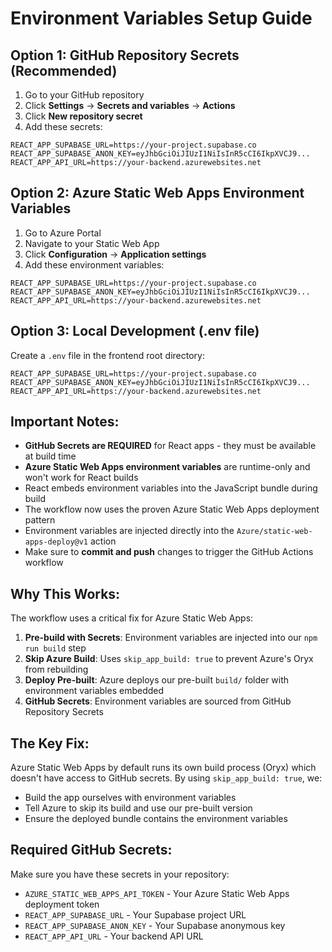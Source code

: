 # Environment Variables Setup Guide

## Option 1: GitHub Repository Secrets (Recommended)

1. Go to your GitHub repository
2. Click **Settings** → **Secrets and variables** → **Actions**
3. Click **New repository secret**
4. Add these secrets:

```
REACT_APP_SUPABASE_URL=https://your-project.supabase.co
REACT_APP_SUPABASE_ANON_KEY=eyJhbGciOiJIUzI1NiIsInR5cCI6IkpXVCJ9...
REACT_APP_API_URL=https://your-backend.azurewebsites.net
```

## Option 2: Azure Static Web Apps Environment Variables

1. Go to Azure Portal
2. Navigate to your Static Web App
3. Click **Configuration** → **Application settings**
4. Add these environment variables:

```
REACT_APP_SUPABASE_URL=https://your-project.supabase.co
REACT_APP_SUPABASE_ANON_KEY=eyJhbGciOiJIUzI1NiIsInR5cCI6IkpXVCJ9...
REACT_APP_API_URL=https://your-backend.azurewebsites.net
```

## Option 3: Local Development (.env file)

Create a `.env` file in the frontend root directory:

```
REACT_APP_SUPABASE_URL=https://your-project.supabase.co
REACT_APP_SUPABASE_ANON_KEY=eyJhbGciOiJIUzI1NiIsInR5cCI6IkpXVCJ9...
REACT_APP_API_URL=https://your-backend.azurewebsites.net
```

## Important Notes:

- **GitHub Secrets are REQUIRED** for React apps - they must be available at build time
- **Azure Static Web Apps environment variables** are runtime-only and won't work for React builds
- React embeds environment variables into the JavaScript bundle during build
- The workflow now uses the proven Azure Static Web Apps deployment pattern
- Environment variables are injected directly into the `Azure/static-web-apps-deploy@v1` action
- Make sure to **commit and push** changes to trigger the GitHub Actions workflow

## Why This Works:

The workflow uses a critical fix for Azure Static Web Apps:
1. **Pre-build with Secrets**: Environment variables are injected into our `npm run build` step
2. **Skip Azure Build**: Uses `skip_app_build: true` to prevent Azure's Oryx from rebuilding
3. **Deploy Pre-built**: Azure deploys our pre-built `build/` folder with environment variables embedded
4. **GitHub Secrets**: Environment variables are sourced from GitHub Repository Secrets

## The Key Fix:

Azure Static Web Apps by default runs its own build process (Oryx) which doesn't have access to GitHub secrets. By using `skip_app_build: true`, we:
- Build the app ourselves with environment variables
- Tell Azure to skip its build and use our pre-built version
- Ensure the deployed bundle contains the environment variables

## Required GitHub Secrets:

Make sure you have these secrets in your repository:
- `AZURE_STATIC_WEB_APPS_API_TOKEN` - Your Azure Static Web Apps deployment token
- `REACT_APP_SUPABASE_URL` - Your Supabase project URL
- `REACT_APP_SUPABASE_ANON_KEY` - Your Supabase anonymous key
- `REACT_APP_API_URL` - Your backend API URL
